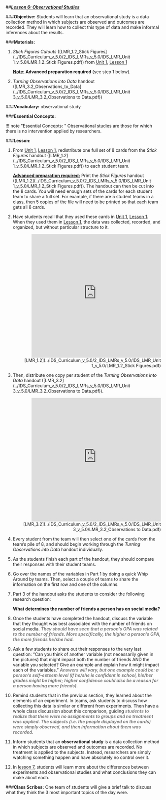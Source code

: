 ##***<u>Lesson 6: Observational Studies</u>***

###**Objective:**
Students will learn that an observational study is a data collection method in which subjects are observed
and outcomes are recorded. They will learn how to collect this type of data and make informal inferences
about the results.

###**Materials:**
1. *Stick Figures Cutouts* ([LMR_1.2_Stick Figures](../IDS_Curriculum_v_5.0/2_IDS_LMRs_v_5.0/IDS_LMR_Unit 1_v_5.0/LMR_1.2_Stick Figures.pdf)) from [Unit 1](../unit1/overview.md), [Lesson 1](../unit1/lesson1.md)

    **<u>Note:</u> Advanced preparation required** (see step 1 below).

2. *Turning Observations into Data* handout ([LMR_3.2_Observations_to_Data](../IDS_Curriculum_v_5.0/2_IDS_LMRs_v_5.0/IDS_LMR_Unit 3_v_5.0/LMR_3.2_Observations to Data.pdf))

###**Vocabulary:**
observational study

###**Essential Concepts:**

!!! note "Essential Concepts: "
    Observational studies are those for which there is no intervention applied by
    researchers.

###**Lesson:**
1. From [Unit 1](../unit1/overview.md), [Lesson 1](../unit1/lesson1.md), redistribute one full set of 8 cards from the *Stick Figures* handout
([LMR_1.2](../IDS_Curriculum_v_5.0/2_IDS_LMRs_v_5.0/IDS_LMR_Unit 1_v_5.0/LMR_1.2_Stick Figures.pdf)) to each student team.

    **<u>Advanced preparation required:</u>** Print the *Stick Figures* handout ([LMR_1.2](../IDS_Curriculum_v_5.0/2_IDS_LMRs_v_5.0/IDS_LMR_Unit 1_v_5.0/LMR_1.2_Stick Figures.pdf)). The handout can
    then be cut into the 8 cards. You will need enough sets of the cards for each student team to
    share a full set. For example, if there are 5 student teams in a class, then 5 copies of the file will
    need to be printed so that each team gets all 8 cards.

2. Have students recall that they used these cards in [Unit 1](../unit1/overview.md), [Lesson 1](../unit1/lesson1.md). When they used them in
[Lesson 1](../unit1/lesson1.md), the data was collected, recorded, and organized, but without particular structure to it.
<div align="right"><iframe src="https://docs.google.com/viewerng/viewer?url=https://stemc.idsucla.org/IDS_Curriculum_v_5.0_preview/2_IDS_LMRs_v_5.0/IDS_LMR_Unit 1_v_5.0/LMR_1.2_Stick Figures.pdf&embedded=true" style=" width:420px;height:400px;" frameborder="0"></iframe><br>[LMR_1.2](../IDS_Curriculum_v_5.0/2_IDS_LMRs_v_5.0/IDS_LMR_Unit 1_v_5.0/LMR_1.2_Stick Figures.pdf)</div>

3. Then, distribute one copy per student of the *Turning Observations into Data* handout ([LMR_3.2](../IDS_Curriculum_v_5.0/2_IDS_LMRs_v_5.0/IDS_LMR_Unit 3_v_5.0/LMR_3.2_Observations to Data.pdf)).
<div align="right"><iframe src="https://docs.google.com/viewerng/viewer?url=https://stemc.idsucla.org/IDS_Curriculum_v_5.0_preview/2_IDS_LMRs_v_5.0/IDS_LMR_Unit 3_v_5.0/LMR_3.2_Observations to Data.pdf&embedded=true" style=" width:420px;height:400px;" frameborder="0"></iframe><br>[LMR_3.2](../IDS_Curriculum_v_5.0/2_IDS_LMRs_v_5.0/IDS_LMR_Unit 3_v_5.0/LMR_3.2_Observations to Data.pdf)</div>

4. Every student from the team will then select one of the cards from the team’s pile of 8, and should
begin working through the *Turning Observations into Data* handout individually.

5. As the students finish each part of the handout, they should compare their responses with their
student teams.

6. Go over the names of the variables in Part 1 by doing a quick Whip Around by teams. Then,
select a couple of teams to share the information on the first row and one of the columns.

7. Part 3 of the handout asks the students to consider the following research question:

    **What determines the number of friends a person has on social media?**

8. Once the students have completed the handout, discuss the variable that they thought was best
associated with the number of friends on social media. <span style="color:grey">***They should have seen that a person’s
GPA was related to the number of friends. More specifically, the higher a person’s GPA,
the more friends he/she had.***</span>

9. Ask a few students to share out their responses to the very last question: “Can you think of
another variable (not necessarily given in the pictures) that might impact both the number of
friends AND the variable you selected? Give an example and explain how it might impact each of
the variables.” <span style="color:grey">***Answers will vary, but one example could be: a person’s self-esteem level (if
he/she is confident in school, his/her grades might be higher; higher confidence could
also be a reason for a person having more friends).***</span>

10. Remind students that in the previous section, they learned about the elements of an experiment.
In teams, ask students to discuss how collecting this data is similar or different from experiments.
Then have a whole class discussion about this comparison, guiding <span style="color:grey">***students to realize that
there were no assignments to groups and no treatment was applied. The subjects (i.e. the
people displayed on the cards) were simply observed, and then information about them
was recorded.***</span>

11. Inform students that an **observational study** is a data collection method in which subjects are
observed and outcomes are recorded. No treatment is applied to the subjects. Instead,
researchers are simply watching something happen and have absolutely no control over it.

12. In [lesson 7](lesson7.md), students will learn more about the differences between experiments and
observational studies and what conclusions they can make about each.

###**Class Scribes:**
One team of students will give a brief talk to discuss what they think the 3 most important topics of the
day were.